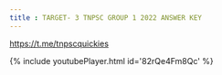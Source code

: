 ```yaml
---
title : TARGET- 3 TNPSC GROUP 1 2022 ANSWER KEY
---
```


https://t.me/tnpscquickies



{% include youtubePlayer.html id='82rQe4Fm8Qc' %}
